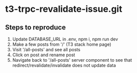 # t3-trpc-revalidate-issue.git

## Steps to reproduce

1. Update DATABASE_URL in .env, npm i, npm run dev
2. Make a few posts from '/' (T3 stack home page)
3. Visit '/all-posts' and see all posts
4. Click on post and rename post
5. Navigate back to '/all-posts' server component to see that redirect/revalidate/invalidate does not update data
